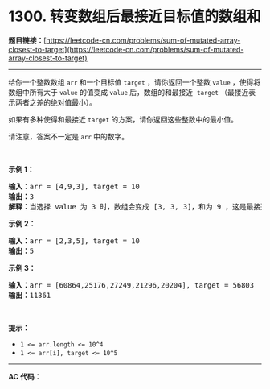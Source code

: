# 1300. 转变数组后最接近目标值的数组和

**题目链接：**[https://leetcode-cn.com/problems/sum-of-mutated-array-closest-to-target](https://leetcode-cn.com/problems/sum-of-mutated-array-closest-to-target)

---

<div class="content__1Y2H">
 <div class="notranslate">
  <p>给你一个整数数组&nbsp;<code>arr</code> 和一个目标值&nbsp;<code>target</code> ，请你返回一个整数&nbsp;<code>value</code>&nbsp;，使得将数组中所有大于&nbsp;<code>value</code> 的值变成&nbsp;<code>value</code> 后，数组的和最接近&nbsp; <code>target</code>&nbsp;（最接近表示两者之差的绝对值最小）。</p> 
  <p>如果有多种使得和最接近&nbsp;<code>target</code>&nbsp;的方案，请你返回这些整数中的最小值。</p> 
  <p>请注意，答案不一定是&nbsp;<code>arr</code> 中的数字。</p> 
  <p>&nbsp;</p> 
  <p><strong>示例 1：</strong></p> 
  <pre class="language-text"><strong>输入：</strong>arr = [4,9,3], target = 10
<strong>输出：</strong>3
<strong>解释：</strong>当选择 value 为 3 时，数组会变成 [3, 3, 3]，和为 9 ，这是最接近 target 的方案。
</pre> 
  <p><strong>示例 2：</strong></p> 
  <pre class="language-text"><strong>输入：</strong>arr = [2,3,5], target = 10
<strong>输出：</strong>5
</pre> 
  <p><strong>示例 3：</strong></p> 
  <pre class="language-text"><strong>输入：</strong>arr = [60864,25176,27249,21296,20204], target = 56803
<strong>输出：</strong>11361
</pre> 
  <p>&nbsp;</p> 
  <p><strong>提示：</strong></p> 
  <ul> 
   <li><code>1 &lt;= arr.length &lt;= 10^4</code></li> 
   <li><code>1 &lt;= arr[i], target &lt;= 10^5</code></li> 
  </ul> 
 </div>
</div>

---

**AC 代码：**

```java

```